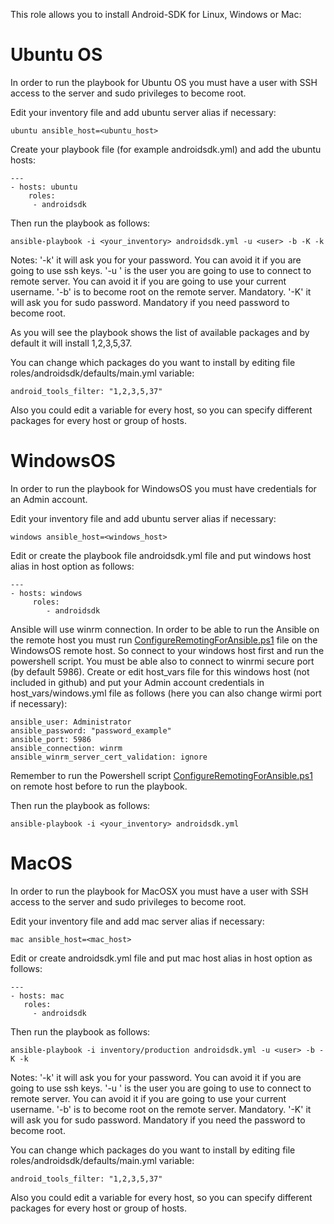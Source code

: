 This role allows you to install Android-SDK for Linux, Windows or Mac:

# Ubuntu OS

In order to run the playbook for Ubuntu OS you must have a user with SSH access to the server and sudo privileges to become root.

Edit your inventory file and add ubuntu server alias if necessary:
```
ubuntu ansible_host=<ubuntu_host>
```
Create your playbook file (for example androidsdk.yml) and add the ubuntu hosts:

```
--- 
- hosts: ubuntu
    roles:
     - androidsdk
```

Then run the playbook as follows:

```
ansible-playbook -i <your_inventory> androidsdk.yml -u <user> -b -K -k
```
Notes:
'-k' it will ask you for your password. You can avoid it if you are going to use ssh keys.
'-u <user>' is the user you are going to use to connect to remote server. You can avoid it if you are going to use your current username.
'-b' is to become root on the remote server. Mandatory.
'-K' it will ask you for sudo password. Mandatory if you need password to become root.

As you will see the playbook shows the list of available packages and by default it will install 1,2,3,5,37.

You can change which packages do you want to install by editing file roles/androidsdk/defaults/main.yml variable:

```
android_tools_filter: "1,2,3,5,37"
```

Also you could edit a variable for every host, so you can specify different packages for every host or group of hosts.

# WindowsOS

In order to run the playbook for WindowsOS you must have credentials for an Admin account.

Edit your inventory file and add ubuntu server alias if necessary:
```
windows ansible_host=<windows_host>
```
Edit or create the playbook file androidsdk.yml file and put windows host alias in host option as follows:

```
--- 
- hosts: windows
     roles:
        - androidsdk
```        
Ansible will use winrm connection. In order to be able to run the Ansible on the remote host you must run [ConfigureRemotingForAnsible.ps1](https://raw.githubusercontent.com/ansible/ansible/devel/examples/scripts/ConfigureRemotingForAnsible.ps1) file on the WindowsOS remote host. So connect to your windows host first and run the powershell script. You must be able also to connect to winrmi secure port (by default 5986).
Create or edit host_vars file for this windows host (not included in github) and put your Admin account credentials in host_vars/windows.yml file as follows (here you can also change wirmi port if necessary):

```
ansible_user: Administrator
ansible_password: "password_example"
ansible_port: 5986
ansible_connection: winrm
ansible_winrm_server_cert_validation: ignore
```

Remember to run the Powershell script [ConfigureRemotingForAnsible.ps1](https://raw.githubusercontent.com/ansible/ansible/devel/examples/scripts/ConfigureRemotingForAnsible.ps1) on remote host before to run the playbook.

Then run the playbook as follows:
```
ansible-playbook -i <your_inventory> androidsdk.yml
```

# MacOS

In order to run the playbook for MacOSX you must have a user with SSH access to the server and sudo privileges to become root.

Edit your inventory file and add mac server alias if necessary:
```
mac ansible_host=<mac_host>
```
Edit or create androidsdk.yml file and put mac host alias in host option as follows:

```
--- 
- hosts: mac
   roles:
     - androidsdk
```

Then run the playbook as follows:

```
ansible-playbook -i inventory/production androidsdk.yml -u <user> -b -K -k
```

Notes:
'-k' it will ask you for your password. You can avoid it if you are going to use ssh keys.
'-u <user>' is the user you are going to use to connect to remote server. You can avoid it if you are going to use your current username.
'-b' is to become root on the remote server. Mandatory.
'-K' it will ask you for sudo password. Mandatory if you need the password to become root.

You can change which packages do you want to install by editing file roles/androidsdk/defaults/main.yml variable:

```
android_tools_filter: "1,2,3,5,37"
```

Also you could edit a variable for every host, so you can specify different packages for every host or group of hosts.
